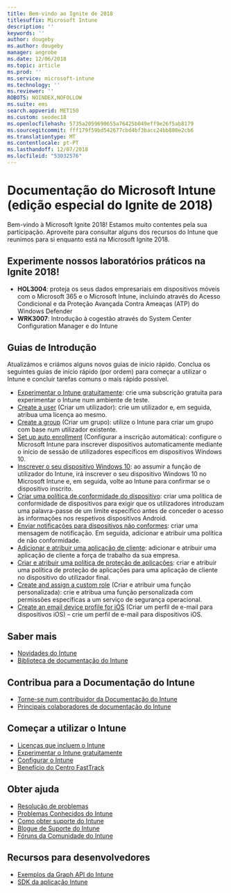 ```yaml
---
title: Bem-vindo ao Ignite de 2018
titlesuffix: Microsoft Intune
description: ''
keywords: ''
author: dougeby
ms.author: dougeby
manager: angrobe
ms.date: 12/06/2018
ms.topic: article
ms.prod: ''
ms.service: microsoft-intune
ms.technology: ''
ms.reviewer: ''
ROBOTS: NOINDEX,NOFOLLOW
ms.suite: ems
search.appverid: MET150
ms.custom: seodec18
ms.openlocfilehash: 5735a2059690655a76425b049eff9e26f5ab8179
ms.sourcegitcommit: fff179f59bd542677cbd4bf3bacc24bb880e2cb6
ms.translationtype: MT
ms.contentlocale: pt-PT
ms.lasthandoff: 12/07/2018
ms.locfileid: "53032576"
---
```

# <a name="microsoft-intune-documentation-40ignite-2018-special-edition41"></a>Documentação do Microsoft Intune &#40;edição especial do Ignite de 2018&#41;
Bem-vindo à Microsoft Ignite 2018! Estamos muito contentes pela sua participação. Aproveite para consultar alguns dos recursos do Intune que reunimos para si enquanto está na Microsoft Ignite 2018.

## <a name="try-our-hands-on-labs-at-ignite-2018"></a>Experimente nossos laboratórios práticos na Ignite 2018!
- **HOL3004**: proteja os seus dados empresariais em dispositivos móveis com o Microsoft 365 e o Microsoft Intune, incluindo através do Acesso Condicional e da Proteção Avançada Contra Ameaças (ATP) do Windows Defender
- **WRK3007**: Introdução à cogestão através do System Center Configuration Manager e do Intune

## <a name="quickstarts"></a>Guias de Introdução
Atualizámos e criámos alguns novos guias de início rápido. Conclua os seguintes guias de início rápido (por ordem) para começar a utilizar o Intune e concluir tarefas comuns o mais rápido possível.

- [Experimentar o Intune gratuitamente](free-trial-sign-up.md): crie uma subscrição gratuita para experimentar o Intune num ambiente de teste.    
- [Create a user](quickstart-create-user.md) (Criar um utilizador): crie um utilizador e, em seguida, atribua uma licença ao mesmo.
- [Create a group](quickstart-create-group.md) (Criar um grupo): utilize o Intune para criar um grupo com base num utilizador existente.
- [Set up auto enrollment](quickstart-setup-auto-enrollment.md) (Configurar a inscrição automática): configure o Microsoft Intune para inscrever dispositivos automaticamente mediante o início de sessão de utilizadores específicos em dispositivos Windows 10.
- [Inscrever o seu dispositivo Windows 10](quickstart-enroll-windows-device.md): ao assumir a função de utilizador do Intune, irá inscrever o seu dispositivo Windows 10 no Microsoft Intune e, em seguida, volte ao Intune para confirmar se o dispositivo inscrito.
- [Criar uma política de conformidade do dispositivo](quickstart-set-password-length-android.md): criar uma política de conformidade de dispositivos para exigir que os utilizadores introduzam uma palavra-passe de um limite específico antes de conceder o acesso às informações nos respetivos dispositivos Android.
- [Enviar notificações para dispositivos não conformes](quickstart-send-notification.md): criar uma mensagem de notificação. Em seguida, adicionar e atribuir uma política de não conformidade.
- [Adicionar e atribuir uma aplicação de cliente](quickstart-add-assign-app.md): adicionar e atribuir uma aplicação de cliente a força de trabalho da sua empresa.
- [Criar e atribuir uma política de proteção de aplicações](quickstart-create-assign-app-policy.md): criar e atribuir uma política de proteção de aplicações para uma aplicação de cliente no dispositivo do utilizador final. 
- [Create and assign a custom role](quickstart-create-custom-role.md) (Criar e atribuir uma função personalizada): crie e atribua uma função personalizada com permissões específicas a um serviço de segurança operacional. 
- [Create an email device profile for iOS](quickstart-email-profile.md) (Criar um perfil de e-mail para dispositivos iOS) – crie um perfil de e-mail para dispositivos iOS.

## <a name="learn"></a>Saber mais
- [Novidades do Intune](whats-new.md)
- [Biblioteca de documentação do Intune](https://docs.microsoft.com/intune/)

## <a name="contribute-to-docs"></a>Contribua para a Documentação do Intune
- [Torne-se num contribuidor da Documentação do Intune](https://github.com/MicrosoftDocs/IntuneDocs/blob/master/README.md)  
- [Principais colaboradores de documentação do Intune](https://github.com/MicrosoftDocs/IntuneDocs/graphs/contributors?from=2018-10-01&to=2019-12-31&type=c)  

## <a name="start-using-intune"></a>Começar a utilizar o Intune
- [Licenças que incluem o Intune](licenses.md)
- [Experimentar o Intune gratuitamente](free-trial-sign-up.md)
- [Configurar o Intune](setup-steps.md)
- [Benefício do Centro FastTrack](https://docs.microsoft.com/enterprise-mobility-security/Solutions/enterprise-mobility-fasttrack-program)

## <a name="get-help"></a>Obter ajuda
- [Resolução de problemas](help-desk-operators.md)
- [Problemas Conhecidos do Intune](known-issues.md)
- [Como obter suporte do Intune](get-support.md)
- [Blogue de Suporte do Intune](https://blogs.technet.microsoft.com/intunesupport/)
- [Fóruns da Comunidade do Intune](https://techcommunity.microsoft.com/t5/Enterprise-Mobility-Security/ct-p/EMS)

## <a name="developer-resources"></a>Recursos para desenvolvedores
- [Exemplos da Graph API do Intune](https://github.com/microsoftgraph/powershell-intune-samples)
- [SDK da aplicação Intune](app-sdk-get-started.md)
